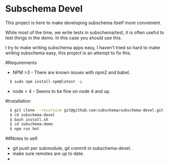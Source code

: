 Subschema Devel
===
This project is here to make developing subschema itself more convienent.   

While most of the time, we write tests in subschema/test, it is often useful
to test things in the demo.   In this case you should use this.

I try to make writing subschema apps easy, I haven't tried so hard to make
writing subschema easy, this project is an attempt to fix this.


#Requirements
* NPM >3 - There are known issues with npm2 and babel. 
```sh
  $ sudo npm install npm@latest -g
```
* node > 4 - Seems to be fine on node 4 and up.

#Installation
```sh
  $ git clone --recursive git@github.com:subschema/subschema-devel.git
  $ cd subschema-devel
  $ bash install.sh
  $ cd subschema-demo
  $ npm run hot
```

##Notes to self.
* git push per submodule, git commit in subschema-devel.
* make sure remotes are up to date.
* 